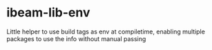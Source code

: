 # ibeam-lib-env
Little helper to use build tags as env at compiletime, enabling multiple packages to use the info without manual passing
